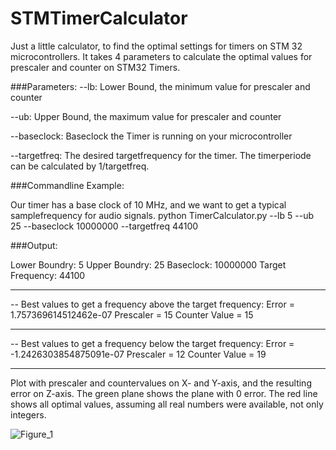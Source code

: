 # STMTimerCalculator

Just a little calculator, to find the optimal settings for timers on STM 32 microcontrollers. It takes 4 parameters to calculate the optimal values for prescaler and counter on STM32 Timers. 

###Parameters:
--lb: Lower Bound, the minimum value for prescaler and counter

--ub: Upper Bound, the maximum value for prescaler and counter

--baseclock: Baseclock the Timer is running on your microcontroller

--targetfreq: The desired targetfrequency for the timer. The timerperiode can be calculated by 1/targetfreq.

###Commandline Example:

Our timer has a base clock of 10 MHz, and we want to get a typical samplefrequency for audio signals.
python TimerCalculator.py --lb 5 --ub 25 --baseclock 10000000 --targetfreq 44100

###Output:

Lower Boundry:  5
Upper Boundry:  25
Baseclock:  10000000
Target Frequency:  44100
* * * * * * * * * * * * * * * * * * * * * * * * * * * * * * *
-- Best values to get a frequency above the target frequency:
Error = 1.757369614512462e-07
Prescaler = 15
Counter Value = 15
* * * * * * * * * * * * * * * * * * * * * * * * * * * * * * *
-- Best values to get a frequency below the target frequency:
Error = -1.2426303854875091e-07
Prescaler = 12
Counter Value = 19
* * * * * * * * * * * * * * * * * * * * * * * * * * * * * * *

Plot with prescaler and countervalues on X- and Y-axis, and the resulting error on Z-axis. The green plane shows the plane with 0 error.
The red line shows all optimal values, assuming all real numbers were available, not only integers. 

![Figure_1](https://github.com/SpeedyBK/STMTimerCalculator/assets/34403003/b90cfc61-12d0-4ce2-94c1-6f6f47ff8110)
